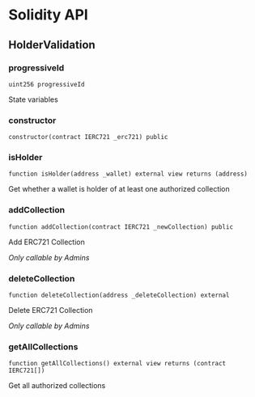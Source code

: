 # Solidity API

## HolderValidation

### progressiveId

```solidity
uint256 progressiveId
```

State variables

### constructor

```solidity
constructor(contract IERC721 _erc721) public
```

### isHolder

```solidity
function isHolder(address _wallet) external view returns (address)
```

Get whether a wallet is holder of at least one authorized collection

### addCollection

```solidity
function addCollection(contract IERC721 _newCollection) public
```

Add ERC721 Collection

_Only callable by Admins_

### deleteCollection

```solidity
function deleteCollection(address _deleteCollection) external
```

Delete ERC721 Collection

_Only callable by Admins_

### getAllCollections

```solidity
function getAllCollections() external view returns (contract IERC721[])
```

Get all authorized collections
